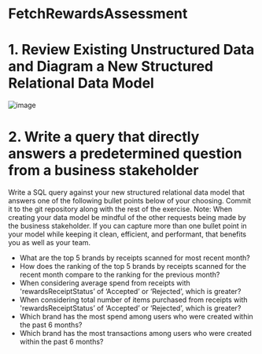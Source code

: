 # FetchRewardsAssessment

# 1. Review Existing Unstructured Data and Diagram a New Structured Relational Data Model

![image](https://github.com/Siddhesh1111/FetchRewardsAssessment/assets/70564010/67b424c5-ceaa-4e99-8013-6e1043678dbb)


# 2. Write a query that directly answers a predetermined question from a business stakeholder

Write a SQL query against your new structured relational data model that answers one of the following bullet points below of your choosing. Commit it to the git repository along with the rest of the exercise. Note: When creating your data model be mindful of the other requests being made by the business stakeholder. If you can capture more than one bullet point in your model while keeping it clean, efficient, and performant, that benefits you as well as your team.
<ul>
  <li>What are the top 5 brands by receipts scanned for most recent month?</li>
  <li>How does the ranking of the top 5 brands by receipts scanned for the recent month compare to the ranking for the previous month?</li>
  <li>When considering average spend from receipts with 'rewardsReceiptStatus’ of ‘Accepted’ or ‘Rejected’, which is greater?</li>
  <li>When considering total number of items purchased from receipts with 'rewardsReceiptStatus’ of ‘Accepted’ or ‘Rejected’, which is greater?</li>
  <li>Which brand has the most spend among users who were created within the past 6 months?</li>
  <li>Which brand has the most transactions among users who were created within the past 6 months?</li>
</ul>





